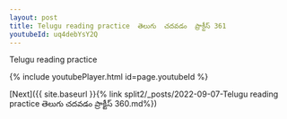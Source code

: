 ```yaml
---
layout: post
title: Telugu reading practice  తెలుగు  చదవడం  ప్రాక్టీస్ 361
youtubeId: uq4debYsY2Q
---
```

 
 
Telugu reading practice
 
 
 
 
 


{% include youtubePlayer.html id=page.youtubeId %}
 
[Next]({{ site.baseurl }}{% link  split2/_posts/2022-09-07-Telugu reading practice  తెలుగు  చదవడం  ప్రాక్టీస్ 360.md%})
 
